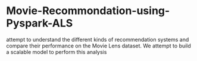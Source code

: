 # Movie-Recommondation-using-Pyspark-ALS
attempt to understand the different kinds of recommendation systems and compare their performance on the Movie Lens dataset. We attempt to build a scalable model to perform this analysis
